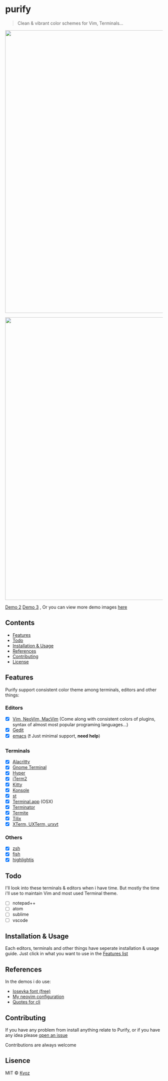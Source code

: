 # purify

> Clean & vibrant color schemes for Vim, Terminals...

<p align="center">
  <img src="https://i.imgur.com/5OGnkjQ.png" width="900px">
</p>

<p align="center">
  <img src="https://i.imgur.com/z6tHVS2.png" width="900px">
</p>

[Demo 2](https://i.imgur.com/ej5vWWS.png)
[Demo 3](https://i.imgur.com/gYhHGIW.png)
, Or you can view more demo images [here](https://imgur.com/gallery/8ZQYE9Z)

## Contents

- [Features](#features)
- [Todo](#todo)
- [Installation & Usage](#installation-&-usage)
- [References](#references)
- [Contributing](#contributing)
- [License](#license)

## Features
Purify support consistent color theme among terminals, editors and other things:

### Editors

- [x] [Vim, NeoVim, MacVim](./vim) (Come along with consistent colors of plugins, syntax of almost most popular programing languages...)
- [x] [Gedit](./gedit)
- [x] [emacs](./emacs) (:heavy_exclamation_mark: Just minimal support, **need help**)

### Terminals

- [x] [Alacritty](./alacritty)
- [x] [Gnome Terminal](./gnome-terminal)
- [x] [Hyper](./hyper)
- [x] [iTerm2](./iterm2)
- [x] [Kitty](./kitty)
- [x] [Konsole](./konsole)
- [x] [st](./st)
- [x] [Terminal.app](./terminal-app) (OSX)
- [x] [Terminator](./terminator)
- [x] [Termite](./termite)
- [x] [Tilix](./tilix)
- [x] [XTerm, UXTerm, urxvt](./xterm)

### Others

- [x] [zsh](./zsh)
- [x] [fish](./fish)
- [x] [highlightjs](./highlightjs)

## Todo

I'll look into these terminals & editors when i have time. But mostly the time i'll use to maintain Vim and most used Terminal theme.

- [ ] notepad++
- [ ] atom
- [ ] sublime
- [ ] vscode

## Installation & Usage

Each editors, terminals and other things have seperate installation & usage guide. Just click in what you want to use in the [Features list](#features)

## References

In the demos i do use:

- [Iosevka font (free)](https://github.com/be5invis/Iosevka)
- [My neovim configuration](https://github.com/kyoz/neovim)
- [Quotes for cli](https://github.com/kyoz/iquotes-cli)

## Contributing

If you have any problem from install anything relate to Purify, or if you have any idea please [open an issue](https://github.com/kyoz/purify/issues/new)

Contributions are always welcome

## Lisence
MIT © [Kyoz](mailto:banminkyoz@gmail.com)
